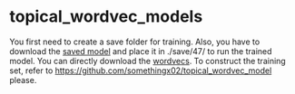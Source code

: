 # topical_wordvec_models

You first need to create a save folder for training. Also, you have to download the [saved model](https://topicvecmodels.s3.eu-west-2.amazonaws.com/save/47/model) and place it in ./save/47/ to run the trained model. You can directly download the [wordvecs](https://topicvecmodels.s3.eu-west-2.amazonaws.com/save/47/aggrd_all_wordrep.txt). To construct the training set, refer to https://github.com/somethingx02/topical_wordvec_model please.

